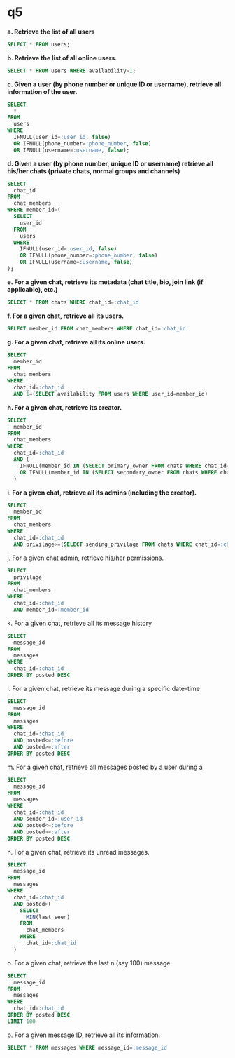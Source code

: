 # q5


**a. Retrieve the list of all users**
```sql
SELECT * FROM users;
```

**b. Retrieve the list of all online users.**
```sql
SELECT * FROM users WHERE availability=1;
```

**c. Given a user (by phone number or unique ID or username), retrieve all information of the user.**
```sql
SELECT
  *
FROM
  users
WHERE
  IFNULL(user_id=:user_id, false)
  OR IFNULL(phone_number=:phone_number, false)
  OR IFNULL(username=:username, false);
```

**d. Given a user (by phone number, unique ID or username) retrieve all his/her chats (private chats, normal groups and channels)**
```sql
SELECT
  chat_id
FROM
  chat_members
WHERE member_id=(
  SELECT
    user_id
  FROM
    users
  WHERE
    IFNULL(user_id=:user_id, false)
    OR IFNULL(phone_number=:phone_number, false)
    OR IFNULL(username=:username, false)
);
```

**e. For a given chat, retrieve its metadata (chat title, bio, join link (if applicable), etc.)**
```sql
SELECT * FROM chats WHERE chat_id=:chat_id
```

**f. For a given chat, retrieve all its users.**
```sql
SELECT member_id FROM chat_members WHERE chat_id=:chat_id
```

**g. For a given chat, retrieve all its online users.**
```sql
SELECT
  member_id
FROM
  chat_members
WHERE
  chat_id=:chat_id
  AND 1=(SELECT availability FROM users WHERE user_id=member_id)
```

**h. For a given chat, retrieve its creator.**
```sql
SELECT
  member_id
FROM
  chat_members
WHERE
  chat_id=:chat_id
  AND (
    IFNULL(member_id IN (SELECT primary_owner FROM chats WHERE chat_id=:chat_id), false)
    OR IFNULL(member_id IN (SELECT secondary_owner FROM chats WHERE chat_id=:chat_id), false)
  )
```

**i. For a given chat, retrieve all its admins (including the creator).**
```sql
SELECT
  member_id
FROM
  chat_members
WHERE
  chat_id=:chat_id
  AND privilage>=(SELECT sending_privilage FROM chats WHERE chat_id=:chat_id)
```

j. For a given chat admin, retrieve his/her permissions.
```sql
SELECT
  privilage
FROM
  chat_members
WHERE
  chat_id=:chat_id
  AND member_id=:member_id
```

k. For a given chat, retrieve all its message history
```sql
SELECT
  message_id
FROM
  messages
WHERE
  chat_id=:chat_id
ORDER BY posted DESC
```

l. For a given chat, retrieve its message during a specific date-time
```sql
SELECT 
  message_id
FROM
  messages
WHERE
  chat_id=:chat_id
  AND posted<=:before
  AND posted>=:after
ORDER BY posted DESC
```

m. For a given chat, retrieve all messages posted by a user during a
```sql
SELECT 
  message_id
FROM
  messages
WHERE
  chat_id=:chat_id
  AND sender_id=:user_id
  AND posted<=:before
  AND posted>=:after
ORDER BY posted DESC
```

n. For a given chat, retrieve its unread messages.
```sql
SELECT
  message_id
FROM
  messages
WHERE
  chat_id=:chat_id
  AND posted>(
    SELECT
      MIN(last_seen)
    FROM
      chat_members
    WHERE
      chat_id=:chat_id
  )
```

o. For a given chat, retrieve the last n (say 100) message.
```sql
SELECT
  message_id
FROM
  messages
WHERE
  chat_id=:chat_id
ORDER BY posted DESC
LIMIT 100
```

p. For a given message ID, retrieve all its information.
```sql
SELECT * FROM messages WHERE message_id=:message_id
```
